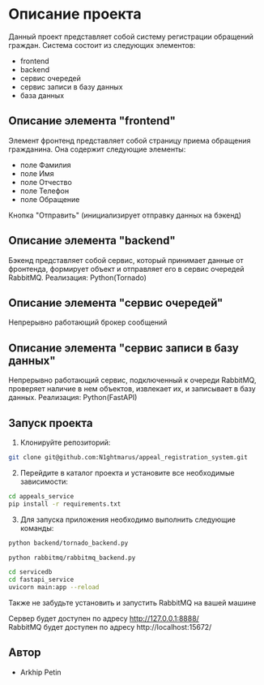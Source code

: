 # Описание проекта

Данный проект представляет собой систему регистрации обращений граждан. Система состоит из следующих элементов:

* frontend
* backend
* сервис очередей
* сервис записи в базу данных
* база данных

## Описание элемента "frontend"
Элемент фронтенд представляет собой страницу приема обращения гражданина. Она содержит следующие элементы:
* поле Фамилия
* поле Имя
* поле Отчество
* поле Телефон
* поле Обращение

Кнопка "Отправить" (инициализирует отправку данных на бэкенд)

## Описание элемента "backend"
Бэкенд представляет собой сервис, который принимает данные от фронтенда, формирует объект и отправляет его в сервис очередей RabbitMQ.
Реализация: Python(Tornado)

## Описание элемента "сервис очередей"
Непрерывно работающий брокер сообщений

## Описание элемента "сервис записи в базу данных"
Непрерывно работающий сервис, подключенный к очереди RabbitMQ, проверяет наличие в нем объектов, извлекает их, и записывает в базу данных.
Реализация: Python(FastAPI)

## Запуск проекта

1. Клонируйте репозиторий:

```bash
git clone git@github.com:N1ghtmarus/appeal_registration_system.git
```

2. Перейдите в каталог проекта и установите все необходимые зависимости:

```bash
cd appeals_service
pip install -r requirements.txt
```
3. Для запуска приложения необходимо выполнить следующие команды:
```bash
python backend/tornado_backend.py
```
```bash
python rabbitmq/rabbitmq_backend.py
```
```bash
cd servicedb
cd fastapi_service
uvicorn main:app --reload
```
Также не забудьте установить и запустить RabbitMQ на вашей машине

Сервер будет доступен по адресу http://127.0.0.1:8888/ \
RabbitMQ будет доступен по адресу http://localhost:15672/

## Автор
* Arkhip Petin